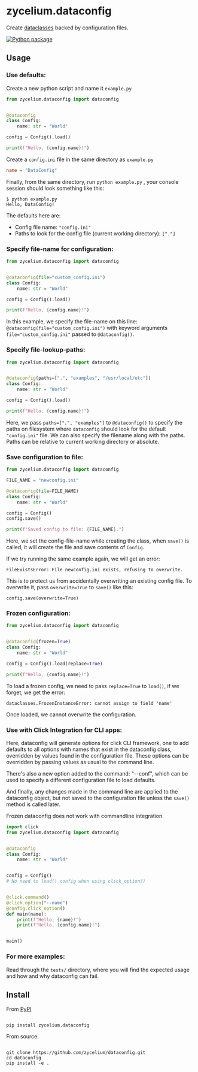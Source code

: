 # zycelium.dataconfig

Create [dataclasses](https://docs.python.org/3/library/dataclasses.html) backed by configuration files.

[![Python package](https://github.com/zycelium/dataconfig/actions/workflows/python-package.yml/badge.svg)](https://github.com/zycelium/dataconfig/actions/workflows/python-package.yml)

## Usage

### Use defaults:

Create a new python script and name it `example.py`

```python
from zycelium.dataconfig import dataconfig


@dataconfig
class Config:
    name: str = "World"

config = Config().load()

print(f"Hello, {config.name}!")
```

Create a `config.ini` file in the same directory as `example.py`

```ini
name = "DataConfig"
```

Finally, from the same directory, run `python example.py` , 
your console session should look something like this:

```console
$ python example.py
Hello, DataConfig!
```

The defaults here are:

- Config file name: `"config.ini"`
- Paths to look for the config file (current working directory): `["."]`

### Specify file-name for configuration:

```python
from zycelium.dataconfig import dataconfig


@dataconfig(file="custom_config.ini")
class Config:
    name: str = "World"

config = Config().load()

print(f"Hello, {config.name}!")
```

In this example, we specify the file-name on this line:
`@dataconfig(file="custom_config.ini")` with keyword arguments
`file="custom_config.ini"` passed to `@dataconfig()`.

### Specify file-lookup-paths:

```python
from zycelium.dataconfig import dataconfig


@dataconfig(paths=[".", "examples", "/usr/local/etc"])
class Config:
    name: str = "World"

config = Config().load()

print(f"Hello, {config.name}!")
```

Here, we pass `paths=[".", "examples"]` to `@dataconfig()`
to specify the paths on filesystem where `dataconfig` should
look for the default `"config.ini"` file. We can also specify
the filename along with the paths. Paths can be relative 
to current working directory or absolute.

### Save configuration to file:

```python
from zycelium.dataconfig import dataconfig

FILE_NAME = "newconfig.ini"

@dataconfig(file=FILE_NAME)
class Config:
    name: str = "World"

config = Config()
config.save()

print(f"Saved config to file: {FILE_NAME}.")
```

Here, we set the config-file-name while creating the class,
when `save()` is called, it will create the file and save
contents of `Config`.

If we try running the same example again, we will get an error:

`FileExistsError: File newconfig.ini exists, refusing to overwrite.`

This is to protect us from accidentally overwriting an existing config file.
To overwrite it, pass `overwrite=True` to `save()` like this:

`config.save(overwrite=True)`

### Frozen configuration:

```python
from zycelium.dataconfig import dataconfig


@dataconfig(frozen=True)
class Config:
    name: str = "World"

config = Config().load(replace=True)

print(f"Hello, {config.name}!")
```

To load a frozen config, we need to pass `replace=True` to `load()`,
if we forget, we get the error:

`dataclasses.FrozenInstanceError: cannot assign to field 'name'`

Once loaded, we cannot overwrite the configuration.


### Use with Click Integration for CLI apps:

Here, dataconfig will generate options for click CLI framework,
one to add defaults to all options with names that exist in
the dataconfig class, overridden by values found in the configuration
file. These options can be overridden by passing values as usual
to the command line.

There's also a new option added to the command: "--conf", which
can be used to specify a different configuration file to load
defaults.

And finally, any changes made in the command line are applied to
the dataconfig object, but not saved to the configuration file
unless the `save()` method is called later.

Frozen dataconfig does not work with commandline integration.

```python
import click
from zycelium.dataconfig import dataconfig


@dataconfig
class Config:
    name: str = "World"


config = Config()
# No need to load() config when using click_option()


@click.command()
@click.option("--name")
@config.click_option()
def main(name):
    print(f"Hello, {name}!")
    print(f"Hello, {config.name}!")


main()
```


### For more examples:

Read through the `tests/` directory, where you will find the 
expected usage and how and why dataconfig can fail.


## Install

From [PyPI](https://pypi.org/)

```console

pip install zycelium.dataconfig
```

From source:

```console

git clone https://github.com/zycelium/dataconfig.git
cd dataconfig
pip install -e .
```

